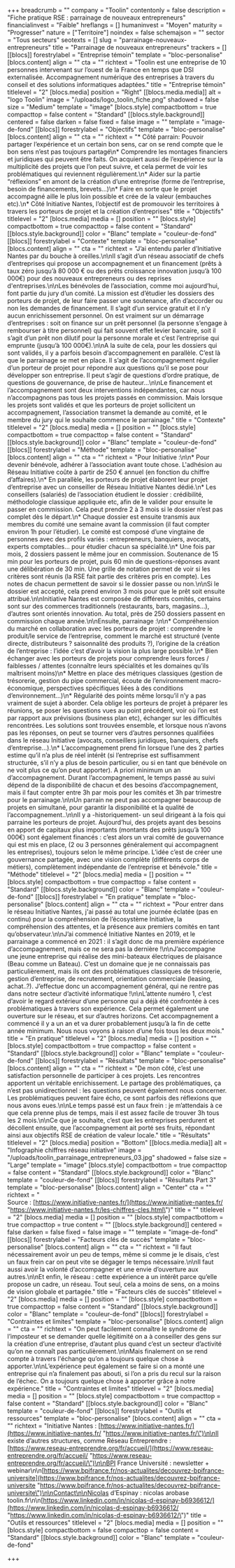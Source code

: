 +++
breadcrumb = ""
company = "Toolin"
contentonly = false
description = "Fiche pratique RSE : parrainage de nouveaux entrepreneurs"
financialinvest = "Faible"
hreflangs = []
humaninvest = "Moyen"
maturity = "Progresser"
nature = ["Territoire"]
noindex = false
schemajson = ""
sector = "Tous secteurs"
seotexts = []
slug = "parrainage-nouveaux-entrepreneurs"
title = "Parrainage de nouveaux entrepreneurs"
trackers = []
[[blocs]]
forestrylabel = "Entreprise témoin"
template = "bloc-personalise"
[blocs.content]
align = ""
cta = ""
richtext = "Toolin est une entreprise de 10 personnes intervenant sur l’ouest de la France en temps que DSI externalisée. Accompagnement numérique des entreprises à travers du conseil et des solutions informatiques adaptées."
title = "Entreprise témoin"
titlelevel = "2"
[blocs.media]
position = "Right"
[[blocs.media.media]]
alt = "logo Toolin"
image = "/uploads/logo_toolin_fiche.png"
shadowed = false
size = "Medium"
template = "image"
[blocs.style]
compactbottom = true
compacttop = false
content = "Standard"
[[blocs.style.background]]
centered = false
darken = false
fixed = false
image = ""
template = "image-de-fond"
[[blocs]]
forestrylabel = "Objectifs"
template = "bloc-personalise"
[blocs.content]
align = ""
cta = ""
richtext = "* Côté parrain: Pouvoir partager l’expérience et un certain bon sens, car on se rend compte que le bon sens n’est pas toujours partagé\n* Comprendre les montages financiers et juridiques qui peuvent être faits. On acquiert aussi de l’expérience sur la multiplicité des projets que l’on peut suivre, et cela permet de voir les problématiques qui reviennent régulièrement.\n* Aider sur la partie “réflexions” en amont de la création d’une entreprise (forme de l’entreprise, besoin de financements, brevets…)\n* Faire en sorte que le projet accompagné aille le plus loin possible et crée de la valeur (embauches etc).\n* Côté Initiative Nantes, l’objectif est de promouvoir les territoires à travers les porteurs de projet et la création d’entreprises"
title = "Objectifs"
titlelevel = "2"
[blocs.media]
media = []
position = ""
[blocs.style]
compactbottom = true
compacttop = false
content = "Standard"
[[blocs.style.background]]
color = "Blanc"
template = "couleur-de-fond"
[[blocs]]
forestrylabel = "Contexte"
template = "bloc-personalise"
[blocs.content]
align = ""
cta = ""
richtext = "J’ai entendu parler d’Initiative Nantes par du bouche à oreilles.\n\nIl s’agit d’un réseau associatif de chefs d’entreprises qui propose un accompagnement et un financement (prêts à taux zéro jusqu’à 80 000 € ou des prêts croissance innovation jusqu’à 100 000€) pour des nouveaux entrepreneurs ou des reprises d'entreprises.\n\nLes bénévoles de l’association, comme moi aujourd’hui, font partie du jury d’un comité. La mission est d’étudier les dossiers des porteurs de projet, de leur faire passer une soutenance, afin d’accorder ou non les demandes de financement. Il s’agit d’un service gratuit et il n’y aucun enrichissement personnel. On est vraiment sur un démarrage d’entreprises : soit on finance sur un prêt personnel (la personne s’engage à rembourser à titre personnel) qui fait souvent effet levier bancaire, soit il s’agit d’un prêt non dilutif pour la personne morale et c’est l’entreprise qui emprunte (jusqu’à 100 000€).\n\nA la suite de cela, pour les dossiers qui sont validés, il y a parfois besoin d’accompagnement en parallèle. C’est là que le parrainage se met en place. Il s’agit de l’accompagnement régulier d’un porteur de projet pour répondre aux questions qu’il se pose pour développer son entreprise. Il peut s’agir de questions d’ordre pratique, de questions de gouvernance, de prise de hauteur…\n\nLe financement et l’accompagnement sont deux interventions indépendantes, car nous n’accompagnons pas tous les projets passés en commission. Mais lorsque les projets sont validés et que les porteurs de projet sollicitent un accompagnement, l’association transmet la demande au comité, et le membre du jury qui le souhaite commence le parrainage."
title = "Contexte"
titlelevel = "2"
[blocs.media]
media = []
position = ""
[blocs.style]
compactbottom = true
compacttop = false
content = "Standard"
[[blocs.style.background]]
color = "Blanc"
template = "couleur-de-fond"
[[blocs]]
forestrylabel = "Méthode"
template = "bloc-personalise"
[blocs.content]
align = ""
cta = ""
richtext = "Pour Initiative :\n\n* Pour devenir bénévole, adhérer à l’association avant toute chose. L'adhésion au Réseau Initiative coûte à partir de 250 € annuel (en fonction du chiffre d’affaires).\n* En parallèle, les porteurs de projet élaborent leur projet d’entreprise avec un conseiller de Réseau Initiative Nantes dédié.\n* Les conseillers (salariés) de l’association étudient le dossier : crédibilité, méthodologie classique appliquée etc, afin de le valider pour ensuite le passer en commission. Cela peut prendre 2 à 3 mois si le dossier n’est pas complet dès le départ.\n* Chaque dossier est ensuite transmis aux membres du comité une semaine avant la commission (il faut compter environ 1h pour l’étudier). Le comité est composé d’une vingtaine de personnes avec des profils variés : entrepreneurs, banquiers, avocats, experts comptables… pour étudier chacun sa spécialité.\n* Une fois par mois, 2 dossiers passent le même jour en commission. Soutenance de 15 min pour les porteurs de projet, puis 60 min de questions-réponses avant une délibération de 30 min. Une grille de notation permet de voir si les critères sont réunis (la RSE fait partie des critères pris en compte). Les notes de chacun permettent de savoir si le dossier passe ou non.\n\nSi le dossier est accepté, cela prend environ 3 mois pour que le prêt soit ensuite attribué.\n\nInitiative Nantes est composée de différents comités, certains sont sur des commerces traditionnels (restaurants, bars, magasins…), d’autres sont orientés innovation. Au total, près de 250 dossiers passent en commission chaque année.\n\nEnsuite, parrainage :\n\n* Compréhension du marché en collaboration avec les porteurs de projet : comprendre le produit/le service de l’entreprise, comment le marché est structuré (vente directe, distributeurs ? saisonnalité des produits ?), l’origine de la création de l’entreprise : l’idée c’est d’avoir la vision la plus large possible.\n* Bien échanger avec les porteurs de projets pour comprendre leurs forces / faiblesses / attentes (connaître leurs spécialités et les domaines qu’ils maîtrisent moins)\n* Mettre en place des métriques classiques (gestion de trésorerie, gestion du pipe commercial, écoute de l’environnement macro-économique, perspectives spécifiques liées à des conditions d’environnement…)\n* Régularité des points même lorsqu’il n’y a pas vraiment de sujet à aborder. Cela oblige les porteurs de projet à préparer les réunions, se poser les questions vues au point précédent, voir où l’on est par rapport aux prévisions (business plan etc), échanger sur les difficultés rencontrées. Les solutions sont trouvées ensemble, et lorsque nous n’avons pas les réponses, on peut se tourner vers d’autres personnes qualifiées dans le réseau Initiative (avocats, conseillers juridiques, banquiers, chefs d’entreprise…).\n* L’accompagnement prend fin lorsque l’une des 2 parties estime qu’il n’a plus de réel intérêt (si l’entreprise est suffisamment structurée, s’il n’y a plus de besoin particulier, ou si en tant que bénévole on ne voit plus ce qu’on peut apporter). A priori minimum un an d’accompagnement. Durant l’accompagnement, le temps passé au suivi dépend de la disponibilité de chacun et des besoins d’accompagnement, mais il faut compter entre 3h par mois pour les comités et 3h par trimestre pour le parrainage.\n\nUn parrain ne peut pas accompagner beaucoup de projets en simultané, pour garantir la disponibilité et la qualité de l’accompagnement..\n\nIl y a -historiquement- un seul dirigeant à la fois qui parraine les porteurs de projet. Aujourd’hui, des projets ayant des besoins en apport de capitaux plus importants (montants des prêts jusqu’à 100 000€) sont également financés : c’est alors un vrai comité de gouvernance qui est mis en place, (2 ou 3 personnes généralement qui accompagnent les entreprises), toujours selon le même principe. L’idée c’est de créer une gouvernance partagée, avec une vision complète (différents corps de métiers), complètement indépendante de l’entreprise et bénévole."
title = "Méthode"
titlelevel = "2"
[blocs.media]
media = []
position = ""
[blocs.style]
compactbottom = true
compacttop = false
content = "Standard"
[[blocs.style.background]]
color = "Blanc"
template = "couleur-de-fond"
[[blocs]]
forestrylabel = "En pratique"
template = "bloc-personalise"
[blocs.content]
align = ""
cta = ""
richtext = "Pour entrer dans le réseau Initiative Nantes, j'ai passé au total une journée éclatée (pas en continu) pour la compréhension de l’écosystème Initiative, la compréhension des attentes, et la présence aux premiers comités en tant qu’observateur.\n\nJ’ai commencé Initiative Nantes en 2019, et le parrainage a commencé en 2021 : il s’agit donc de ma première expérience d’accompagnement, mais ce ne sera pas la dernière !\n\nJ’accompagne une jeune entreprise qui réalise des mini-bateaux électriques de plaisance (Beau comme un Bateau). C’est un domaine que je ne connaissais pas particulièrement, mais ils ont des problématiques classiques de trésorerie, gestion d’entreprise, de recrutement, orientation commerciale (leasing, achat..?). J’effectue donc un accompagnement général, qui ne rentre pas dans notre secteur d’activité informatique !\n\nL’attente numéro 1, c’est d’avoir le regard extérieur d’une personne qui a déjà été confrontée à ces problématiques à travers son expérience. Cela permet également une ouverture sur le réseau, et sur d’autres horizons. Cet accompagnement a commencé il y a un an et va durer probablement jusqu’à la fin de cette année minimum. Nous nous voyons à raison d’une fois tous les deux mois."
title = "En pratique"
titlelevel = "2"
[blocs.media]
media = []
position = ""
[blocs.style]
compactbottom = true
compacttop = false
content = "Standard"
[[blocs.style.background]]
color = "Blanc"
template = "couleur-de-fond"
[[blocs]]
forestrylabel = "Résultats"
template = "bloc-personalise"
[blocs.content]
align = ""
cta = ""
richtext = "De mon côté, c’est une satisfaction personnelle de participer à ces projets. Les rencontres apportent un véritable enrichissement. Le partage des problématiques, ça n’est pas unidirectionnel : les questions peuvent également nous concerner. Les problématiques peuvent faire écho, ce sont parfois des réflexions que nous avons eues.\n\nLe temps passé est un faux frein : je m’attendais à ce que cela prenne plus de temps, mais il est assez facile de trouver 3h tous les 2 mois.\n\nCe que je souhaite, c’est que les entreprises perdurent et décollent ensuite, que l’accompagnement ait porté ses fruits, répondant ainsi aux objectifs RSE de création de valeur locale."
title = "Résultats"
titlelevel = "2"
[blocs.media]
position = "Bottom"
[[blocs.media.media]]
alt = "Infographie chiffres réseau initiative"
image = "/uploads/toolin_parrainage_entrepreneurs_03.jpg"
shadowed = false
size = "Large"
template = "image"
[blocs.style]
compactbottom = true
compacttop = false
content = "Standard"
[[blocs.style.background]]
color = "Blanc"
template = "couleur-de-fond"
[[blocs]]
forestrylabel = "Résultats Part 3"
template = "bloc-personalise"
[blocs.content]
align = "Center"
cta = ""
richtext = "<br>Source : [https://www.initiative-nantes.fr/](https://www.initiative-nantes.fr/ \"https://www.initiative-nantes.fr/les-chiffres-cles.html\")"
title = ""
titlelevel = "2"
[blocs.media]
media = []
position = ""
[blocs.style]
compactbottom = true
compacttop = true
content = ""
[[blocs.style.background]]
centered = false
darken = false
fixed = false
image = ""
template = "image-de-fond"
[[blocs]]
forestrylabel = "Facteurs clés de succès"
template = "bloc-personalise"
[blocs.content]
align = ""
cta = ""
richtext = "Il faut nécessairement avoir un peu de temps, même si comme je le disais, c’est un faux frein car on peut vite se dégager le temps nécessaire.\n\nIl faut aussi avoir la volonté d’accompagner et une envie d’ouverture aux autres.\n\nEt enfin, le réseau : cette expérience a un intérêt parce qu’elle propose un cadre, un réseau. Tout seul, cela a moins de sens, on a moins de vision globale et partagée."
title = "Facteurs clés de succès"
titlelevel = "2"
[blocs.media]
media = []
position = ""
[blocs.style]
compactbottom = true
compacttop = false
content = "Standard"
[[blocs.style.background]]
color = "Blanc"
template = "couleur-de-fond"
[[blocs]]
forestrylabel = "Contraintes et limites"
template = "bloc-personalise"
[blocs.content]
align = ""
cta = ""
richtext = "On peut facilement connaître le syndrome de l’imposteur et se demander quelle légitimité on a à conseiller des gens sur la création d’une entreprise, d’autant plus quand c’est un secteur d’activité qu’on ne connaît pas particulièrement.\n\nMais finalement on se rend compte à travers l'échange qu’on a toujours quelque chose à apporter.\n\nL’expérience peut également se faire si on a monté une entreprise qui n’a finalement pas abouti, si l’on a pris du recul sur la raison de l’échec. On a toujours quelque chose à apporter grâce à notre expérience."
title = "Contraintes et limites"
titlelevel = "2"
[blocs.media]
media = []
position = ""
[blocs.style]
compactbottom = true
compacttop = false
content = "Standard"
[[blocs.style.background]]
color = "Blanc"
template = "couleur-de-fond"
[[blocs]]
forestrylabel = "Outils et ressources"
template = "bloc-personalise"
[blocs.content]
align = ""
cta = ""
richtext = "Initiative Nantes : [https://www.initiative-nantes.fr/](https://www.initiative-nantes.fr/ \"https://www.initiative-nantes.fr/\")\n\nIl existe d’autres structures, comme Réseau Entreprendre : [https://www.reseau-entreprendre.org/fr/accueil/](https://www.reseau-entreprendre.org/fr/accueil/ \"https://www.reseau-entreprendre.org/fr/accueil/\")\n\nBPI France Université : newsletter + webinar\n\n[https://www.bpifrance.fr/nos-actualites/decouvrez-bpifrance-universite](https://www.bpifrance.fr/nos-actualites/decouvrez-bpifrance-universite \"https://www.bpifrance.fr/nos-actualites/decouvrez-bpifrance-universite\")\n\nContact\n\nNicolas d’Espinay : nicolas arobase toolin.fr\n\n[https://www.linkedin.com/in/nicolas-d-espinay-b6936612/](https://www.linkedin.com/in/nicolas-d-espinay-b6936612/ \"https://www.linkedin.com/in/nicolas-d-espinay-b6936612/\")"
title = "Outils et ressources"
titlelevel = "2"
[blocs.media]
media = []
position = ""
[blocs.style]
compactbottom = false
compacttop = false
content = "Standard"
[[blocs.style.background]]
color = "Blanc"
template = "couleur-de-fond"

+++
